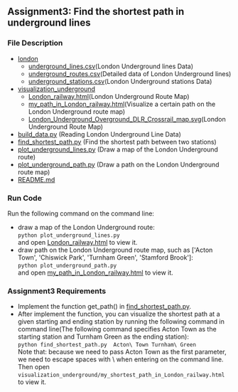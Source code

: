 ## Assignment3: Find the shortest path in underground lines 
### File Description
- [london](london) 
  - [underground_lines.csv](london%2Funderground_lines.csv)(London Underground lines Data)
  - [underground_routes.csv](london%2Funderground_routes.csv)(Detailed data of London Underground lines)
  - [underground_stations.csv](london%2Funderground_stations.csv)(London Underground stations Data)
- [visualization_underground](visualization_underground)
  - [London_railway.html](visualization_underground%2FLondon_railway.html)(London Underground Route Map)
  - [my_path_in_London_railway.html](visualization_underground%2Fmy_path_in_London_railway.html)(Visualize a certain path on the London Underground route map)
  - [London_Underground_Overground_DLR_Crossrail_map.svg](visualization_underground%2FLondon_Underground_Overground_DLR_Crossrail_map.svg)(London Underground Route Map)
- [build_data.py](build_data.py) (Reading London Underground Line Data)
- [find_shortest_path.py](find_shortest_path.py) (Find the shortest path between two stations)
- [plot_underground_lines.py](plot_underground_lines.py) (Draw a map of the London Underground route)
- [plot_underground_path.py](plot_underground_path.py) (Draw a path on the London Underground route map)
- [README.md](README.md)
### Run Code
Run the following command on the command line:
- draw a map of the London Underground route:\
`python plot_underground_lines.py`  
and open [London_railway.html](visualization_underground%2FLondon_railway.html) to view it.
- draw path on the London Underground route map, such as ['Acton Town', 'Chiswick Park', 'Turnham Green', 'Stamford Brook']:\
`python plot_underground_path.py`  
and open [my_path_in_London_railway.html](visualization_underground%2Fmy_path_in_London_railway.html) to view it.

### Assignment3 Requirements
- Implement the function get_path() in [find_shortest_path.py](find_shortest_path.py).
- After implement the function, you can visualize the shortest path at a given starting and ending station by running the following command in command line(The following command specifies Acton Town as the starting station and Turnham Green as the ending station):  
`python find_shortest_path.py  Acton\ Town Turnham\ Green`  
Note that: because we need to pass Acton Town as the first parameter, we need to escape spaces with \ when entering on the command line.\
Then open `visualization_underground/my_shortest_path_in_London_railway.html` to view it.